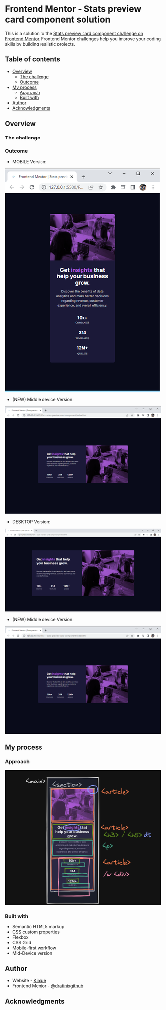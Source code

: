 # Frontend Mentor - Stats preview card component solution

This is a solution to the [Stats preview card component challenge on Frontend Mentor](https://www.frontendmentor.io/challenges/stats-preview-card-component-8JqbgoU62). Frontend Mentor challenges help you improve your coding skills by building realistic projects. 

## Table of contents

- [Overview](#overview)
  - [The challenge](#the-challenge)
  - [Outcome](#outcome)
- [My process](#my-process)
  - [Approach](#approach)
  - [Built with](#built-with)
- [Author](#author)
- [Acknowledgments](#acknowledgments)


## Overview

### The challenge


### Outcome

- MOBILE Version:

![](./ssMobile.PNG)

- (NEW) Middle device Version:

![](./ssMid.PNG)

- DESKTOP Version:

![](./ssDesktop.PNG)

- (NEW) Middle device Version:

![](./ssMid.PNG)


## My process

### Approach

![](./theApproach.PNG)

### Built with

- Semantic HTML5 markup
- CSS custom properties
- Flexbox
- CSS Grid
- Mobile-first workflow
- Mid-Device version


## Author

- Website - [Kimue](https://dratinixgithub.github.io/FEM---qr-code-component/)
- Frontend Mentor - [@dratinixgithub](https://www.frontendmentor.io/profile/dratinixgithub)


## Acknowledgments

